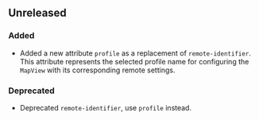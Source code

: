 ## Unreleased

### Added

* Added a new attribute `profile` as a replacement of `remote-identifier`. This attribute represents
  the selected profile name for configuring the `MapView` with its corresponding remote settings.

### Deprecated

* Deprecated `remote-identifier`, use `profile` instead.